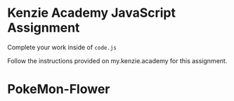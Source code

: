 # Kenzie Academy JavaScript Assignment

Complete your work inside of `code.js`

Follow the instructions provided on my.kenzie.academy for this assignment.
# PokeMon-Flower
